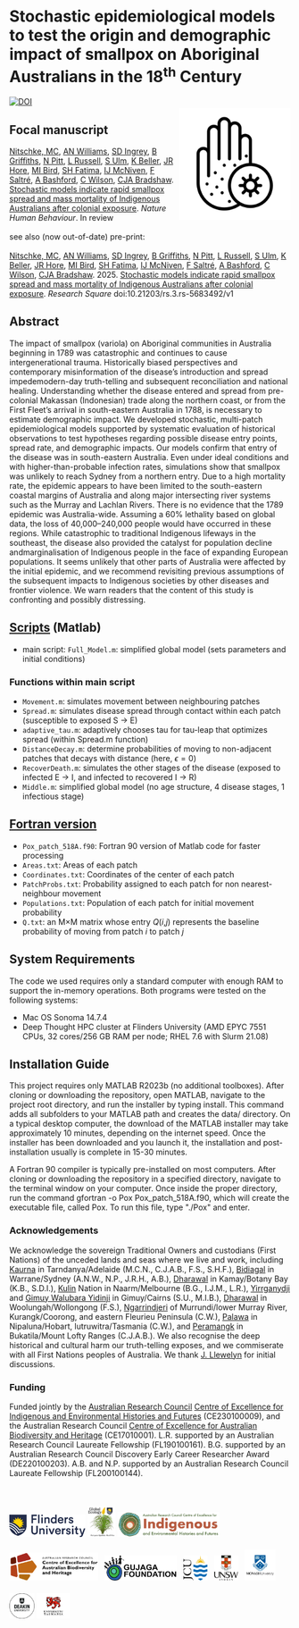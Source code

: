 # Stochastic epidemiological models to test the origin and demographic impact of smallpox on Aboriginal Australians in the 18<sup>th</sup> Century
<img align="right" src="www/smallpox.png" width="200" style="margin-top: 20px">
<a href="https://doi.org/10.5281/zenodo.15549443"><img src="https://zenodo.org/badge/DOI/10.5281/zenodo.15549443.svg" alt="DOI"></a>

## Focal manuscript
<a href="https://www.flinders.edu.au/people/cody.nitschke">Nitschke, MC</a>, <a href="https://au.linkedin.com/in/alan-williams-7973a958">AN Williams</a>, <a href="https://scholars.uow.edu.au/shane-ingrey">SD Ingrey</a>, <a href="https://experts.deakin.edu.au/42085-billy-griffiths">B Griffiths</a>, <a href="https://au.linkedin.com/in/nick-pitt-772440ba">N Pitt</a>, <a href="https://research.monash.edu/en/persons/lynette-russell-am">L Russell</a>, <a href="https://portfolio.jcu.edu.au/researchers/sean.ulm/">S Ulm</a>, <a href="https://www.facebook.com/profile.php?id=100076324899510">K Beller</a>, <a href="https://research.unsw.edu.au/people/dr-jarrod-ray-hore">JR Hore</a>, <a href="https://portfolio.jcu.edu.au/researchers/michael.bird">MI Bird</a>, <a href="https://globalecologyflinders.com/people/#SHF">SH Fatima</a>, <a href="https://research.monash.edu/en/persons/ian-mcniven">IJ McNiven</a>, <a href="https://www.flinders.edu.au/people/frederik.saltre">F Saltré</a>, <a href="https://www.unsw.edu.au/staff/alison-bashford">A Bashford</a>, <a href="https://discover.utas.edu.au/Christopher.Wilson">C Wilson</a>, <a href="https://www.flinders.edu.au/people/corey.bradshaw">CJA Bradshaw</a>. <a href="http://doi.org/">Stochastic models indicate rapid smallpox spread and mass mortality of Indigenous Australians after colonial exposure</a>. <em>Nature Human Behaviour</em>. In review<br>
<br>
see also (now out-of-date) pre-print:<br>
<br>
<a href="https://www.flinders.edu.au/people/cody.nitschke">Nitschke, MC</a>, <a href="https://au.linkedin.com/in/alan-williams-7973a958">AN Williams</a>, <a href="https://scholars.uow.edu.au/shane-ingrey">SD Ingrey</a>, <a href="https://experts.deakin.edu.au/42085-billy-griffiths">B Griffiths</a>, <a href="https://au.linkedin.com/in/nick-pitt-772440ba">N Pitt</a>, <a href="https://research.monash.edu/en/persons/lynette-russell-am">L Russell</a>, <a href="https://portfolio.jcu.edu.au/researchers/sean.ulm/">S Ulm</a>, <a href="https://www.facebook.com/profile.php?id=100076324899510">K Beller</a>, <a href="https://research.unsw.edu.au/people/dr-jarrod-ray-hore">JR Hore</a>, <a href="https://portfolio.jcu.edu.au/researchers/michael.bird">MI Bird</a>, <a href="https://globalecologyflinders.com/people/#SHF">SH Fatima</a>, <a href="https://research.monash.edu/en/persons/ian-mcniven">IJ McNiven</a>, <a href="https://www.flinders.edu.au/people/frederik.saltre">F Saltré</a>, <a href="https://www.unsw.edu.au/staff/alison-bashford">A Bashford</a>, <a href="https://discover.utas.edu.au/Christopher.Wilson">C Wilson</a>, <a href="https://www.flinders.edu.au/people/corey.bradshaw">CJA Bradshaw</a>. 2025. <a href="https://doi.org/10.21203/rs.3.rs-5683492/v1">Stochastic models indicate rapid smallpox spread and mass mortality of Indigenous Australians after colonial exposure</a>. <em>Research Square</em> doi:10.21203/rs.3.rs-5683492/v1

## Abstract
The impact of smallpox (variola) on Aboriginal communities in Australia beginning in 1789 was catastrophic and continues to cause intergenerational trauma. Historically biased perspectives and contemporary misinformation of the disease’s introduction and spread impedemodern-day truth-telling and subsequent reconciliation and national healing. Understanding whether the disease entered and spread from pre-colonial Makassan (Indonesian) trade along the northern coast, or from the First Fleet’s arrival in south-eastern Australia in 1788, is necessary to estimate demographic impact. We developed stochastic, multi-patch epidemiological models supported by systematic evaluation of historical observations to test hypotheses regarding possible disease entry points, spread rate, and demographic impacts. Our models confirm that entry of the disease was in south-eastern Australia. Even under ideal conditions and with higher-than-probable infection rates, simulations show that smallpox was unlikely to reach Sydney from a northern entry. Due to a high mortality rate, the epidemic appears to have been limited to the south-eastern coastal margins of Australia and along major intersecting river systems such as the Murray and Lachlan Rivers. There is no evidence that the 1789 epidemic was Australia-wide. Assuming a 60% lethality based on global data, the loss of 40,000–240,000 people would have occurred in these regions. While catastrophic to traditional Indigenous lifeways in the southeast, the disease also provided the catalyst for population decline andmarginalisation of Indigenous people in the face of expanding European populations. It seems unlikely that other parts of Australia were affected by the initial epidemic, and we recommend revisiting previous assumptions of the subsequent impacts to Indigenous societies by other diseases and frontier violence. We warn readers that the content of this study is confronting and possibly distressing.

## <a href="https://github.com/mcnitschke/Smallpox-in-Aboriginal-Australia/tree/main/scripts">Scripts</a> (Matlab)
- main script: <code>Full_Model.m</code>: simplified global model (sets parameters and initial conditions)

### Functions within main script
- <code>Movement.m</code>: simulates movement between neighbouring patches
- <code>Spread.m</code>: simulates disease spread through contact within each patch (susceptible to exposed S → E)
- <code>adaptive_tau.m</code>: adaptively chooses tau for tau-leap that optimizes spread (within Spread.m function)
- <code>DistanceDecay.m</code>: determine probabilities of moving to non-adjacent patches that decays with distance (here, $\epsilon=0$)
- <code>RecoverDeath.m</code>: simulates the other stages of the disease (exposed to infected E → I, and infected to recovered I → R)
- <code>Middle.m</code>: simplified global model (no age structure, 4 disease stages, 1 infectious stage)


## <a href="https://github.com/mcnitschke/Smallpox-in-Aboriginal-Australia/tree/main/Fortran code">Fortran version</a>
- <code>Pox_patch_518A.f90</code>: Fortran 90 version of Matlab code for faster processing
- <code>Areas.txt</code>: Areas of each patch 
- <code>Coordinates.txt</code>: Coordinates of the center of each patch
- <code>PatchProbs.txt</code>: Probability assigned to each patch for non nearest-neighbour movement
- <code>Populations.txt</code>: Population of each patch for initial movement probability
- <code>Q.txt</code>: an M×M matrix whose entry <em>Q</em>(<em>i</em>,<em>j</em>) represents the baseline probability of moving from patch <em>i</em> to patch <em>j</em>

## System Requirements
The code we used requires only a standard computer with enough RAM to support the in-memory operations.  Both programs were tested on the following systems:

- Mac OS Sonoma 14.7.4
- Deep Thought HPC cluster at Flinders University (AMD EPYC 7551 CPUs, 32 cores/256 GB RAM per node; RHEL 7.6 with Slurm 21.08)

## Installation Guide
This project requires only MATLAB R2023b (no additional toolboxes). After cloning or downloading the repository, open MATLAB, navigate to the project root directory, and run the installer by typing install. This command adds all subfolders to your MATLAB path and creates the data/ directory.  On a typical desktop computer, the download of the MATLAB installer may take approximately 10 minutes, depending on the internet speed.  Once the installer has been downloaded and you launch it, the installation and post-installation usually is complete in 15-30 minutes.  

A Fortran 90 compiler is typically pre-installed on most computers. After cloning or downloading the repository in a specified directory, navigate to the terminal window on your computer.  Once inside the proper directory, run the command gfortran -o Pox Pox_patch_518A.f90, which will create the executable file, called Pox.  To run this file, type "./Pox" and enter.

### Acknowledgements
We acknowledge the sovereign Traditional Owners and custodians (First Nations) of the unceded lands and seas where we live and work, including <a href="https://www.kaurnawarra.org.au/kaurna-people">Kaurna</a> in Tarndanya/Adelaide (M.C.N., C.J.A.B., F.S., S.H.F.), <a href="https://www.gujaga.org.au/faq">Bidiagal</a> in Warrane/Sydney (A.N.W., N.P., J.R.H., A.B.), <a href="https://www.sutherlandshire.nsw.gov.au/play-and-explore/local-history-and-heritage/local-history">Dharawal</a> in Kamay/Botany Bay (K.B., S.D.I.), <a href="https://www.melbourne.vic.gov.au/aboriginal-melbourne">Kulin</a> Nation in Naarm/Melbourne (B.G., I.J.M., L.R.), <a href="https://dawulwuru.com.au/">Yirrganydji</a> and <a href="https://www.yidinji.com/">Gimuy Walubara Yidinji</a> in Gimuy/Cairns (S.U., M.I.B.), <a href="https://www.sutherlandshire.nsw.gov.au/play-and-explore/local-history-and-heritage/local-history">Dharawal</a> in Woolungah/Wollongong (F.S.), <a href="https://ngarrindjeri.com.au/">Ngarrindjeri</a> of Murrundi/lower Murray River, Kurangk/Coorong, and eastern Fleurieu Peninsula (C.W.), <a href="https://tacinc.com.au/">Palawa</a> in Nipaluna/Hobart, lutruwitra/Tasmania (C.W.), and <a href="https://www.facebook.com/peramangkgovernancecouncil/">Peramangk</a> in Bukatila/Mount Lofty Ranges (C.J.A.B.). We also recognise the deep historical and cultural harm our truth-telling exposes, and we commiserate with all First Nations peoples of Australia. We thank <a href="https://globalecologyflinders.com/people/#JL">J. Llewelyn</a> for initial discussions.

### Funding
Funded jointly by the <a href="http://www.arc.gov.au">Australian Research Council</a> <a href="http://ciehf.au">Centre of Excellence for Indigenous and Environmental Histories and Futures</a> (CE230100009), and the Australian Research Council <a href="http://epicaustralia.org.au">Centre of Excellence for Australian Biodiversity and Heritage</a> (CE17010001). L.R. supported by an Australian Research Council Laureate Fellowship (FL190100161). B.G. supported by an Australian Research Council Discovery Early Career Researcher Award (DE220100203). A.B. and N.P. supported by an Australian Research Council Laureate Fellowship (FL200100144).</br>
<br>
<p><a href="https://www.flinders.edu.au"><img align="bottom-left" src="www/Flinders_University_Logo_Horizontal_RGB_Master.png" alt="Flinders University" height="40" style="margin-top: 20px"></a> <a href="https://globalecologyflinders.com"><img align="bottom-left" src="www/GEL Logo Kaurna New Transp.png" alt="GEL logo" height="55" style="margin-top: 20px"></a> <a href="https://ciehf.au/"><img align="bottom-left" src="www/CIEHF_Logo_Email_Version Transparent.png" alt="CIEHF" height="45" style="margin-top: 20px"></a> <a href="https://epicaustralia.org.au"><img align="bottom-left" src="www/CabahFCL.cropped.jpg" alt="CABAH" height="50" style="margin-top: 20px"></a> &nbsp; <a href="https://www.facebook.com/profile.php?id=100076324899510"><img align="bottom-left" src="www/GujagaFoundation.png" alt="Gujaga Foundation" height="45" style="margin-top: 20px"></a> &nbsp; <a href="https://www.jcu.edu.au/"><img align="bottom-left" src="www/JCULogo.webp" alt="James Cook University" height="45" style="margin-top: 20px"></a> &nbsp; <a href="https://www.unsw.edu.au/"><img align="bottom-left" src="www/UNSWLogo.png" alt="UNSW" height="45" style="margin-top: 20px"></a> &nbsp; <a href="https://www.monash.edu/"><img align="bottom-left" src="www/MonashLogo.webp" alt="Monash University" height="55" style="margin-top: 20px"></a> &nbsp; <a href="https://www.deakin.edu/"><img align="bottom-left" src="www/DeakinULogo.svg" alt="Deakin University" height="45" style="margin-top: 20px"></a> <a href="https://www.utas.edu/"><img align="bottom-left" src="www/UTASLogo.webp" alt="University of Tasmania" height="45" style="margin-top: 20px"></a></p>
